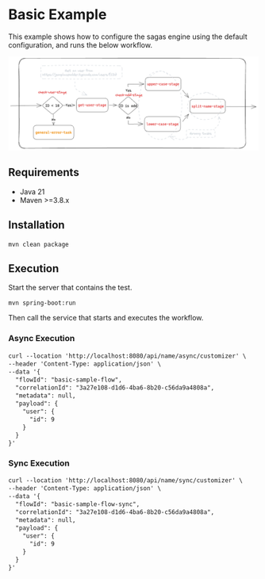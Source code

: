 # Basic Example

This example shows how to configure the sagas engine using the default configuration, and runs the below workflow.

![img.png](./docs/img.png)

## Requirements

- Java 21
- Maven >=3.8.x

## Installation

```shell
mvn clean package
```

## Execution

Start the server that contains the test.

```shell
mvn spring-boot:run
```

Then call the service that starts and executes the workflow.

### Async Execution

```shell
curl --location 'http://localhost:8080/api/name/async/customizer' \
--header 'Content-Type: application/json' \
--data '{
  "flowId": "basic-sample-flow",
  "correlationId": "3a27e108-d1d6-4ba6-8b20-c56da9a4808a",
  "metadata": null,
  "payload": {
    "user": {
      "id": 9
    }
  }
}'
```

### Sync Execution

```shell
curl --location 'http://localhost:8080/api/name/sync/customizer' \
--header 'Content-Type: application/json' \
--data '{
  "flowId": "basic-sample-flow-sync",
  "correlationId": "3a27e108-d1d6-4ba6-8b20-c56da9a4808a",
  "metadata": null,
  "payload": {
    "user": {
      "id": 9
    }
  }
}'
```

